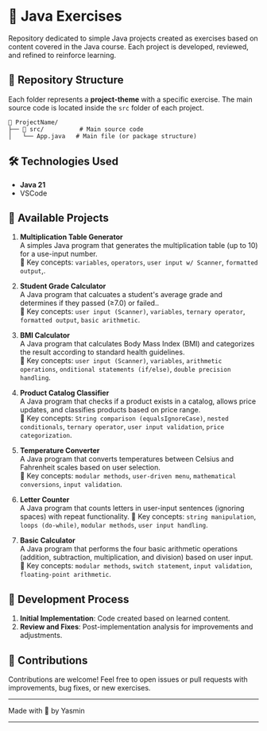 # 🚀 Java Exercises

Repository dedicated to simple Java projects created as exercises based on content covered in the Java course. Each project is developed, reviewed, and refined to reinforce learning.

## 📂 Repository Structure

Each folder represents a **project-theme** with a specific exercise. The main source code is located inside the `src` folder of each project.

```
📁 ProjectName/
├── 📁 src/          # Main source code
│   └── App.java   # Main file (or package structure)
```

## 🛠️ Technologies Used

- **Java 21** 
- VSCode

## 📌 Available Projects

1. **Multiplication Table Generator**  
   A simples Java program that generates the multiplication table (up to 10) for a use-input number.  
   📌 Key concepts: `variables`, `operators`, `user input w/ Scanner`, `formatted output`,.

2. **Student Grade Calculator**  
   A Java program that calcuates a student's average grade and determines if they passed (≥7.0) or failed..  
   📌 Key concepts: `user input (Scanner)`, `variables`, `ternary operator`, `formatted output`, `basic arithmetic`.

3. **BMI Calculator**  
   A Java program that calculates Body Mass Index (BMI) and categorizes the result according to standard health guidelines.  
   📌 Key concepts: `user input (Scanner)`, `variables`, `arithmetic operations`, `onditional statements (if/else)`, `double precision handling`.

4. **Product Catalog Classifier**  
   A Java program that checks if a product exists in a catalog, allows price updates, and classifies products based on price range.  
   📌 Key concepts: `String comparison (equalsIgnoreCase)`, `nested conditionals`, `ternary operator`, `user input validation`, `price categorization`.

5. **Temperature Converter**  
   A Java program that converts temperatures between Celsius and Fahrenheit scales based on user selection.  
   📌 Key concepts: `modular methods`, `user-driven menu`, `mathematical conversions`, `input validation`.

6. **Letter Counter**  
   A Java program that counts letters in user-input sentences (ignoring spaces) with repeat functionality.
   📌 Key concepts: `string manipulation`, `loops (do-while)`, `modular methods`, `user input handling`.

7. **Basic Calculator**  
   A Java program that performs the four basic arithmetic operations (addition, subtraction, multiplication, and division) based on user input.
   📌 Key concepts: `modular methods`, `switch statement`, `input validation`, `floating-point arithmetic`.


## 🔄 Development Process

1. **Initial Implementation**: Code created based on learned content.  
2. **Review and Fixes**: Post-implementation analysis for improvements and adjustments.  


## 🤝 Contributions

Contributions are welcome! Feel free to open issues or pull requests with improvements, bug fixes, or new exercises.


---

Made with 💙 by Yasmin

---
